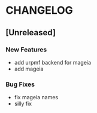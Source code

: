 # CHANGELOG


## [Unreleased]

### New Features
- add urpmf backend for mageia
- add mageia


### Bug Fixes
- fix mageia names
- silly fix





